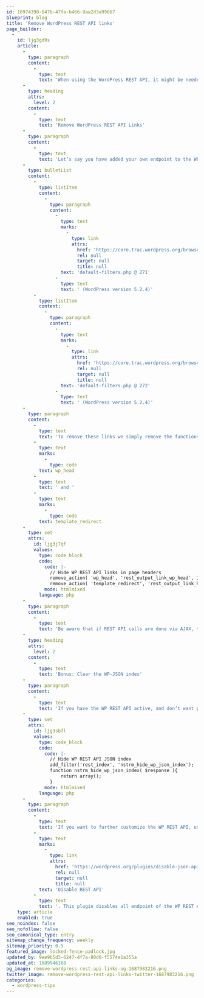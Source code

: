 ```yaml
---
id: 18974398-647b-47fa-b466-9aa2d3a99667
blueprint: blog
title: 'Remove WordPress REST API links'
page_builder:
  -
    id: ljg3gd9s
    article:
      -
        type: paragraph
        content:
          -
            type: text
            text: 'When using the WordPress REST API, it might be needed to hide some WP REST API links from the page source to the outside world. Here’s how to do that.'
      -
        type: heading
        attrs:
          level: 2
        content:
          -
            type: text
            text: 'Remove WordPress REST API Links'
      -
        type: paragraph
        content:
          -
            type: text
            text: 'Let’s say you have added your own endpoint to the WP REST API, and do not want to publicly show it in the page source. There are two places the WP REST API link is added to the page source:'
      -
        type: bulletList
        content:
          -
            type: listItem
            content:
              -
                type: paragraph
                content:
                  -
                    type: text
                    marks:
                      -
                        type: link
                        attrs:
                          href: 'https://core.trac.wordpress.org/browser/tags/5.2/src/wp-includes/default-filters.php#L271'
                          rel: null
                          target: null
                          title: null
                    text: 'default-filters.php @ 271'
                  -
                    type: text
                    text: ' (WordPress version 5.2.4)'
          -
            type: listItem
            content:
              -
                type: paragraph
                content:
                  -
                    type: text
                    marks:
                      -
                        type: link
                        attrs:
                          href: 'https://core.trac.wordpress.org/browser/tags/5.2/src/wp-includes/default-filters.php#L272'
                          rel: null
                          target: null
                          title: null
                    text: 'default-filters.php @ 272'
                  -
                    type: text
                    text: ' (WordPress version 5.2.4)'
      -
        type: paragraph
        content:
          -
            type: text
            text: 'To remove these links we simply remove the functions that are hooked to '
          -
            type: text
            marks:
              -
                type: code
            text: wp_head
          -
            type: text
            text: ' and '
          -
            type: text
            marks:
              -
                type: code
            text: template_redirect
      -
        type: set
        attrs:
          id: ljg3j7qf
          values:
            type: code_block
            code:
              code: |-
                // Hide WP REST API links in page headers
                remove_action( 'wp_head', 'rest_output_link_wp_head', 10);
                remove_action( 'template_redirect', 'rest_output_link_header', 11);
              mode: htmlmixed
            language: php
      -
        type: paragraph
        content:
          -
            type: text
            text: 'Be aware that if REST API calls are done via AJAX, the browser shows the URL that is called, and it is visible to the public.'
      -
        type: heading
        attrs:
          level: 2
        content:
          -
            type: text
            text: 'Bonus: Clear the WP-JSON index'
      -
        type: paragraph
        content:
          -
            type: text
            text: 'If you have the WP REST API active, and don’t want people to see what endpoints are available, use the code below.'
      -
        type: set
        attrs:
          id: ljg3sbfl
          values:
            type: code_block
            code:
              code: |-
                // Hide WP REST API JSON index
                add_filter('rest_index', 'nstrm_hide_wp_json_index');
                function nstrm_hide_wp_json_index( $response ){
                	return array();
                }
              mode: htmlmixed
            language: php
      -
        type: paragraph
        content:
          -
            type: text
            text: 'If you want to further customize the WP REST API, use the plugin '
          -
            type: text
            marks:
              -
                type: link
                attrs:
                  href: 'https://wordpress.org/plugins/disable-json-api/'
                  rel: null
                  target: null
                  title: null
            text: 'Disable REST API'
          -
            type: text
            text: '. This plugin disables all endpoint of the WP REST API and allows you to enable individual endpoints.'
    type: article
    enabled: true
seo_noindex: false
seo_nofollow: false
seo_canonical_type: entry
sitemap_change_frequency: weekly
sitemap_priority: 0.5
featured_image: locked-fence-padlock.jpg
updated_by: 9ee9b5d3-6247-4f7a-80d0-f5574e1a355a
updated_at: 1689946168
og_image: remove-wordpress-rest-api-links-og-1687983216.png
twitter_image: remove-wordpress-rest-api-links-twitter-1687983216.png
categories:
  - wordpress-tips
---
```

